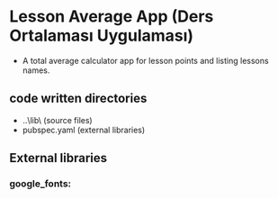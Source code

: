 # Lesson Average App (Ders Ortalaması Uygulaması)
* A total average calculator app for lesson points and listing lessons names.

## code written directories 
* ..\lib\ (source files)
* pubspec.yaml (external libraries)

## External libraries
### google_fonts:

